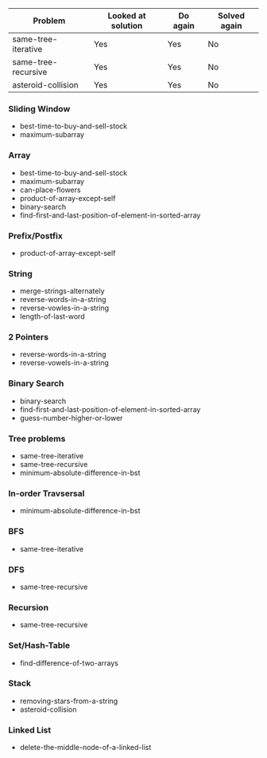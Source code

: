 | Problem             | Looked at solution | Do again | Solved again |
| ------------------- | ------------------ | -------- | ------------ |
| same-tree-iterative | Yes                | Yes      | No           |
| same-tree-recursive | Yes                | Yes      | No           |
| asteroid-collision  | Yes                | Yes      | No           |

### Sliding Window

- best-time-to-buy-and-sell-stock
- maximum-subarray

### Array

- best-time-to-buy-and-sell-stock
- maximum-subarray
- can-place-flowers
- product-of-array-except-self
- binary-search
- find-first-and-last-position-of-element-in-sorted-array

### Prefix/Postfix

- product-of-array-except-self

### String

- merge-strings-alternately
- reverse-words-in-a-string
- reverse-vowles-in-a-string
- length-of-last-word

### 2 Pointers

- reverse-words-in-a-string
- reverse-vowels-in-a-string

### Binary Search

- binary-search
- find-first-and-last-position-of-element-in-sorted-array
- guess-number-higher-or-lower

### Tree problems

- same-tree-iterative
- same-tree-recursive
- minimum-absolute-difference-in-bst

### In-order Travsersal

- minimum-absolute-difference-in-bst

### BFS

- same-tree-iterative

### DFS

- same-tree-recursive

### Recursion

- same-tree-recursive

### Set/Hash-Table

- find-difference-of-two-arrays

### Stack

- removing-stars-from-a-string
- asteroid-collision

### Linked List

- delete-the-middle-node-of-a-linked-list

